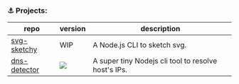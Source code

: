 



### ⚓ Projects: 

|repo|version|description|
|-----|-----|-----|
[svg-sketchy](https://github.com/sun0day/svg-sketchy) | WIP | A Node.js CLI to sketch svg.
|[dns-detector](https://github.com/sun0day/dns-detector)| <img src="https://img.shields.io/npm/v/dns-detector"> | A super tiny Nodejs cli tool to resolve host's IPs.



#### 



#### 





<!--#### Chrome extension

- [happy-chrome-extension](https://github.com/sun0day/happy-chrome-extension): A mono repo to improve the Chrome extension DX.

#### Code analysis

- [easy-ast](https://github.com/rust-redo/easy-ast): Fast APIs for scanning and transforming js-ast.  

-->


<br />




<!--
**sun0day/sun0day** is a ✨ _special_ ✨ repository because its `README.md` (this file) appears on your GitHub profile.

Here are some ideas to get you started:

- 🔭 I’m currently working on ...
- 🌱 I’m currently learning ...
- 👯 I’m looking to collaborate on ...
- 🤔 I’m looking for help with ...
- 💬 Ask me about ...
- 📫 How to reach me: ...
- 😄 Pronouns: ...
- ⚡ Fun fact: ...
-->
